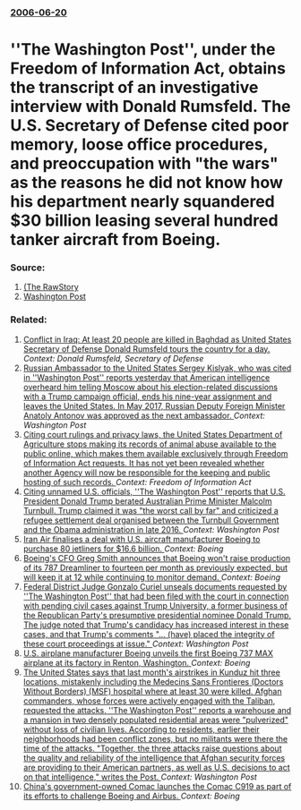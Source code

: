 ### [2006-06-20](/news/2006/06/20/index.md)

#  ''The Washington Post'', under the Freedom of Information Act, obtains the transcript of an investigative interview with Donald Rumsfeld. The U.S. Secretary of Defense cited poor memory, loose office procedures, and preoccupation with "the wars" as the reasons he did not know how his department nearly squandered $30 billion leasing several hundred tanker aircraft from Boeing. 




### Source:

1. [     (The RawStory](http://www.rawstory.com/showarticle.php?src=http%3A%2F%2Fwww.washingtonpost.com%2Fwp-dyn%2Fcontent%2Farticle%2F2006%2F06%2F19%2FAR2006061901090_pf.html)
2. [Washington Post](http://www.washingtonpost.com/wp-dyn/content/article/2006/06/19/AR2006061901090.html)

### Related:

1. [ Conflict in Iraq: At least 20 people are killed in Baghdad as United States Secretary of Defense Donald Rumsfeld tours the country for a day. ](/news/2005/02/11/conflict-in-iraq-at-least-20-people-are-killed-in-baghdad-as-united-states-secretary-of-defense-donald-rumsfeld-tours-the-country-for-a-da.md) _Context: Donald Rumsfeld, Secretary of Defense_
2. [Russian Ambassador to the United States Sergey Kislyak, who was cited in ''Washington Post'' reports yesterday that American intelligence overheard him telling Moscow about his election-related discussions with a Trump campaign official, ends his nine-year assignment and leaves the United States. In May 2017, Russian Deputy Foreign Minister Anatoly Antonov was approved as the next ambassador. ](/news/2017/07/22/russian-ambassador-to-the-united-states-sergey-kislyak-who-was-cited-in-washington-post-reports-yesterday-that-american-intelligence-ov.md) _Context: Washington Post_
3. [Citing court rulings and privacy laws, the United States Department of Agriculture stops making its records of animal abuse available to the public online, which makes them available exclusively through Freedom of Information Act requests. It has not yet been revealed whether another Agency will now be responsible for the keeping and public hosting of such records. ](/news/2017/02/3/citing-court-rulings-and-privacy-laws-the-united-states-department-of-agriculture-stops-making-its-records-of-animal-abuse-available-to-the.md) _Context: Freedom of Information Act_
4. [Citing unnamed U.S. officials, ''The Washington Post'' reports that U.S. President Donald Trump berated Australian Prime Minister Malcolm Turnbull. Trump claimed it was "the worst call by far" and criticized a refugee settlement deal organised between the Turnbull Government and the Obama administration in late 2016. ](/news/2017/02/2/citing-unnamed-u-s-officials-the-washington-post-reports-that-u-s-president-donald-trump-berated-australian-prime-minister-malcolm-tu.md) _Context: Washington Post_
5. [Iran Air finalises a deal with U.S. aircraft manufacturer Boeing to purchase 80 jetliners for $16.6 billion. ](/news/2016/12/11/iran-air-finalises-a-deal-with-u-s-aircraft-manufacturer-boeing-to-purchase-80-jetliners-for-16-6-billion.md) _Context: Boeing_
6. [Boeing's CFO Greg Smith announces that Boeing won't raise production of its 787 Dreamliner to fourteen per month as previously expected, but will keep it at 12 while continuing to monitor demand. ](/news/2016/08/10/boeing-s-cfo-greg-smith-announces-that-boeing-won-t-raise-production-of-its-787-dreamliner-to-fourteen-per-month-as-previously-expected-but.md) _Context: Boeing_
7. [Federal District Judge Gonzalo Curiel unseals documents requested by ''The Washington Post'' that had been filed with the court in connection  with pending civil cases against Trump University, a former business of the Republican Party's presumptive presidential nominee Donald Trump. The judge noted that Trump's candidacy has increased interest in these cases, and that Trump's comments "... (have) placed the integrity of these court proceedings at issue." ](/news/2016/05/28/federal-district-judge-gonzalo-curiel-unseals-documents-requested-by-the-washington-post-that-had-been-filed-with-the-court-in-connectio.md) _Context: Washington Post_
8. [U.S. airplane manufacturer Boeing unveils the first Boeing 737 MAX airplane at its factory in Renton, Washington. ](/news/2015/12/8/u-s-airplane-manufacturer-boeing-unveils-the-first-boeing-737-max-airplane-at-its-factory-in-renton-washington.md) _Context: Boeing_
9. [The United States says that last month's airstrikes in Kunduz hit three locations, mistakenly including the Medecins Sans Frontieres  (Doctors Without Borders) (MSF) hospital  where at least 30 were killed.  Afghan commanders, whose forces were actively engaged  with the Taliban, requested the attacks. ''The Washington Post'' reports a warehouse and a mansion in two densely populated residential areas were "pulverized" without loss of civilian lives.  According to residents, earlier their neighborhoods had  been conflict zones, but no militants were there the time of the attacks. "Together, the three attacks raise questions about the quality and reliability of the intelligence that Afghan security forces are providing to their American partners, as well as U.S. decisions to act on that intelligence," writes the Post. ](/news/2015/11/4/the-united-states-says-that-last-month-s-airstrikes-in-kunduz-hit-three-locations-mistakenly-including-the-ma-c-decins-sans-frontia-res-doc.md) _Context: Washington Post_
10. [China's government-owned Comac launches the Comac C919 as part of its efforts to challenge Boeing and Airbus. ](/news/2015/11/2/china-s-government-owned-comac-launches-the-comac-c919-as-part-of-its-efforts-to-challenge-boeing-and-airbus.md) _Context: Boeing_
